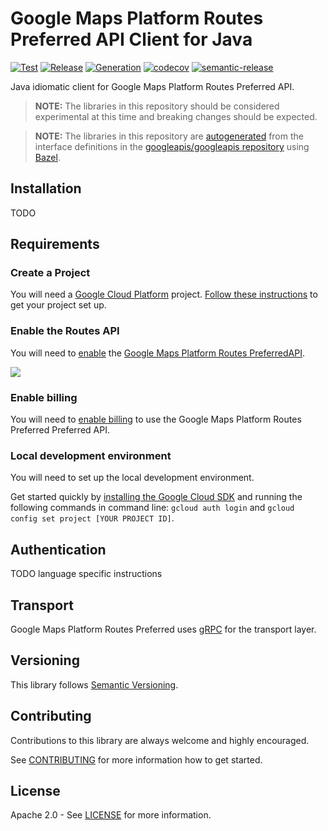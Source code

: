 # Google Maps Platform Routes Preferred API Client for Java

[![Test](https://github.com/googlemaps/java-routespreferred/workflows/Test/badge.svg)][test]
[![Release](https://github.com/googlemaps/java-routespreferred/workflows/Release/badge.svg)][release]
[![Generation](https://github.com/googlemaps/java-routespreferred/workflows/Generation/badge.svg)][generation]
[![codecov](https://codecov.io/gh/googlemaps/java-routespreferred/branch/master/graph/badge.svg)](https://codecov.io/gh/googlemaps/java-routespreferred)
[![semantic-release](https://img.shields.io/badge/%20%20%F0%9F%93%A6%F0%9F%9A%80-semantic--release-e10079.svg)](https://github.com/semantic-release/semantic-release)

Java idiomatic client for Google Maps Platform Routes Preferred API.

> **NOTE:** The libraries in this repository should be considered experimental at this time and breaking changes should be expected.

> **NOTE:** The libraries in this repository are [autogenerated][generation] from the interface definitions in the [googleapis/googleapis repository][googleapis] using [Bazel][bazel].

## Installation

TODO

## Requirements

### Create a Project

You will need a [Google Cloud Platform][developer-console] project. [Follow these instructions][create-project] to get your project set up.

### Enable the Routes API
You will need to [enable][enable-api] the [Google Maps Platform Routes PreferredAPI](https://developers.google.com/maps/documentation/routes_preferred).

[![](https://img.shields.io/badge/Enable%20API-Routes-important)][enable-api]

### Enable billing
You will need to [enable billing][enable-billing] to use the Google Maps Platform Routes Preferred Preferred API.

### Local development environment
You will need to set up the local development environment. 

Get started quickly by [installing the Google Cloud SDK][cloud-sdk] and running the following commands in command line:
  `gcloud auth login` and `gcloud config set project [YOUR PROJECT ID]`.

## Authentication

TODO language specific instructions

## Transport

Google Maps Platform Routes Preferred uses [gRPC][grpc] for the transport layer.

## Versioning

This library follows [Semantic Versioning](http://semver.org/).

## Contributing

Contributions to this library are always welcome and highly encouraged.

See [CONTRIBUTING][contributing] for more information how to get started.

## License

Apache 2.0 - See [LICENSE][license] for more information.

[authentication]: https://github.com/googleapis/google-cloud-java#authentication
[developer-console]: https://console.developers.google.com/
[create-project]: https://cloud.google.com/resource-manager/docs/creating-managing-projects
[cloud-sdk]: https://cloud.google.com/sdk/
[contributing]: https://github.com/googlemaps/java-routespreferred/blob/master/CONTRIBUTING.md
[license]: https://github.com/googlemaps/java-routespreferred/blob/master/LICENSE
[release]: https://github.com/googlemaps/java-routespreferred/actions?query=workflow%3ARelease
[test]: https://github.com/googlemaps/java-routespreferred/actions?query=workflow%3ATest
[generation]: https://github.com/googlemaps/java-routespreferred/actions?query=workflow%3AGeneration
[enable-billing]: https://cloud.google.com/apis/docs/getting-started#enabling_billing
[enable-api]: https://console.cloud.google.com/flows/enableapi?apiid=routespreferred.googleapis.com
[grpc]: https://grpc.io/
[googleapis]: https://github.com/googleapis/googleapis
[bazel]: https://bazel.build
